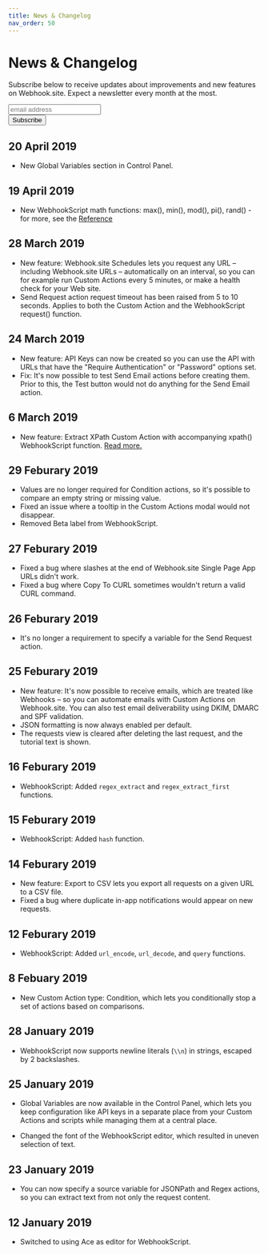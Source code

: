 ```yaml
---
title: News & Changelog
nav_order: 50
---
```


# News & Changelog

Subscribe below to receive updates about improvements and new features on Webhook.site. Expect a newsletter every month at the most.

<link href="//cdn-images.mailchimp.com/embedcode/horizontal-slim-10_7.css" rel="stylesheet" type="text/css">
<style type="text/css">
	#mc_embed_signup form {text-align: left;padding: 0;}
</style>
<div id="mc_embed_signup">
<form action="https://site.us19.list-manage.com/subscribe/post?u=a4698f7ac47cff759ecdcca24&amp;id=6c5386b81d" method="post" id="mc-embedded-subscribe-form" name="mc-embedded-subscribe-form" class="validate" target="_blank" novalidate>
    <div id="mc_embed_signup_scroll">
  	  <input type="email" value="" name="EMAIL" class="email" id="mce-EMAIL" placeholder="email address" required>
      <!-- real people should not fill this in and expect good things - do not remove this or risk form bot signups-->
      <div style="position: absolute; left: -5000px;" aria-hidden="true"><input type="text" name="b_a4698f7ac47cff759ecdcca24_6c5386b81d" tabindex="-1" value=""></div>
      <div class="clear"><input type="submit" value="Subscribe" name="subscribe" id="mc-embedded-subscribe" class="button"></div>
    </div>
</form>
</div>

## 20 April 2019

* New Global Variables section in Control Panel.

## 19 April 2019

* New WebhookScript math functions: max(), min(), mod(), pi(), rand() - for more, see the [Reference](/webhookscript/reference.html)

## 28 March 2019

* New feature: Webhook.site Schedules lets you request any URL – including Webhook.site URLs – automatically on an interval, so you can for example run Custom Actions every 5 minutes, or make a health check for your Web site.
* Send Request action request timeout has been raised from 5 to 10 seconds. Applies to both the Custom Action and the WebhookScript request() function.

## 24 March 2019

* New feature: API Keys can now be created so you can use the API with URLs that have the "Require Authentication" or "Password" options set.
* Fix: It's now possible to test Send Email actions before creating them. Prior to this, the Test button would not do anything for the Send Email action.

## 6 March 2019

* New feature: Extract XPath Custom Action with accompanying xpath() WebhookScript function. [Read more.](/custom-actions.html#extract-xpath)

## 29 Feburary 2019

* Values are no longer required for Condition actions, so it's possible to compare an empty string or missing value.
* Fixed an issue where a tooltip in the Custom Actions modal would not disappear.
* Removed Beta label from WebhookScript.

## 27 Feburary 2019

* Fixed a bug where slashes at the end of Webhook.site Single Page App URLs didn't work.
* Fixed a bug where Copy To CURL sometimes wouldn't return a valid CURL command.

## 26 Feburary 2019

* It's no longer a requirement to specify a variable for the Send Request action.

## 25 Feburary 2019

* New feature: It's now possible to receive emails, which are treated like Webhooks – so you can automate emails with Custom Actions on Webhook.site. You can also test email deliverability using DKIM, DMARC and SPF validation.
* JSON formatting is now always enabled per default.
* The requests view is cleared after deleting the last request, and the tutorial text is shown.

## 16 Feburary 2019

* WebhookScript: Added `regex_extract` and `regex_extract_first` functions.

## 15 Feburary 2019

* WebhookScript: Added `hash` function.

## 14 Feburary 2019

* New feature: Export to CSV lets you export all requests on a given URL to a CSV file.
* Fixed a bug where duplicate in-app notifications would appear on new requests.

## 12 Feburary 2019

* WebhookScript: Added `url_encode`, `url_decode`, and `query` functions.

## 8 Febuary 2019

* New Custom Action type: Condition, which lets you conditionally stop a set of actions based on comparisons.

## 28 January 2019

* WebhookScript now supports newline literals (`\\n`) in strings, escaped by 2 backslashes.

## 25 January 2019

* Global Variables are now available in the Control Panel, which lets you keep configuration like API keys in a separate place from your Custom Actions and scripts while managing them at a central place.

* Changed the font of the WebhookScript editor, which resulted in uneven selection of text.

## 23 January 2019

* You can now specify a source variable for JSONPath and Regex actions, so you can extract text from not only the request content.

## 12 January 2019

* Switched to using Ace as editor for WebhookScript.